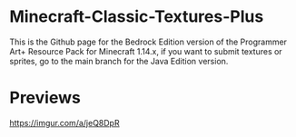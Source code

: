 # Minecraft-Classic-Textures-Plus
This is the Github page for the Bedrock Edition version of the Programmer Art+ Resource Pack for Minecraft 1.14.x, if you want to submit textures or sprites, go to the main branch for the Java Edition version.


# Previews
https://imgur.com/a/jeQ8DpR
